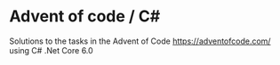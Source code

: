 # Advent of code / C#
Solutions to the tasks in the Advent of Code https://adventofcode.com/ using C# .Net Core 6.0
